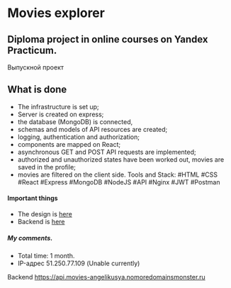 # Movies explorer

## Diploma project in online courses on Yandex Practicum.
Выпускной проект 


## What is done
- The infrastructure is set up;
- Server is created on express;
- the database (MongoDB) is connected, 
- schemas and models of API resources are created;
- logging, authentication and authorization;
- components are mapped on React;
- asynchronous GET and POST API requests are implemented;
- authorized and unauthorized states have been worked out, movies are saved in the profile;
- movies are filtered on the client side.
Tools and Stack: #HTML #CSS #React #Express #MongoDB #NodeJS #API #Nginx #JWT #Postman

#### Important things
- The design is [here](https://www.figma.com/file/6FMWkB94wE7KTkcCgUXtnC/%D0%94%D0%B8%D0%BF%D0%BB%D0%BE%D0%BC%D0%BD%D1%8B%D0%B9-%D0%BF%D1%80%D0%BE%D0%B5%D0%BA%D1%82?type=design&node-id=1%3A6015&mode=design&t=jUoxno1roz3qQQfa-1)
- Backend is [here](https://github.com/Angelikusya/movies-explorer-api)


##### My comments.
- Total time: 1 month.
- IP-адрес 51.250.77.109 (Unable currently)

Backend https://api.movies-angelikusya.nomoredomainsmonster.ru
